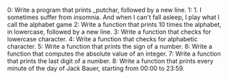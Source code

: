 0: Write a program that prints _putchar, followed by a new line.
1: 1. I sometimes suffer from insomnia. And when I can't fall asleep, I play what I call the alphabet game
2: Write a function that prints 10 times the alphabet, in lowercase, followed by a new line.
3: Write a function that checks for lowercase character.
4: Write a function that checks for alphabetic character.
5: Write a function that prints the sign of a number.
6: Write a function that computes the absolute value of an integer.
7: Write a function that prints the last digit of a number.
8: Write a function that prints every minute of the day of Jack Bauer, starting from 00:00 to 23:59.
